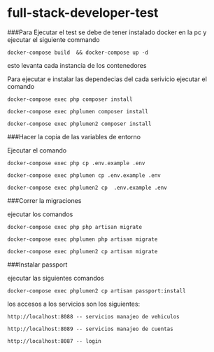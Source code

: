 # full-stack-developer-test

###Para Ejecutar el test se debe de tener instalado docker en
la pc y ejecutar el siguiente commando

`` docker-compose build  && docker-compose up -d
``

esto levanta cada instancia de los contenedores

Para ejecutar e instalar las dependecias del cada serivicio ejecutar el comando 

``docker-compose exec php composer install``

``docker-compose exec phplumen composer install``

``docker-compose exec phplumen2 composer install``


###Hacer la copia de las variables de entorno

Ejecutar el comando 

``docker-compose exec php cp .env.example .env``

``docker-compose exec phplumen cp .env.example .env``

``docker-compose exec phplumen2 cp  .env.example .env``

###Correr la migraciones 

ejecutar los comandos

``docker-compose exec php php artisan migrate``

``docker-compose exec phplumen php artisan migrate``

``docker-compose exec phplumen2 cp artisan migrate``

###Instalar passport

ejecutar las siguientes comandos

``docker-compose exec phplumen2 cp artisan passport:install ``



los accesos a los servicios son los siguientes:

``
http://localhost:8088 -- servicios manajeo de vehiculos
``

``
http://localhost:8089 -- servicios manajeo de cuentas
``

``
http://localhost:8087 -- login 
``

